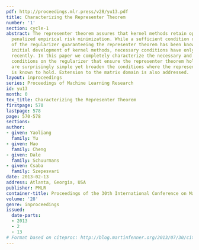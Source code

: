 ```yaml
---
pdf: http://proceedings.mlr.press/v28/yu13.pdf
title: Characterizing the Representer Theorem
number: '1'
section: cycle-1
abstract: The representer theorem assures that kernel methods retain optimality under
  penalized empirical risk minimization. While a sufficient condition on the form
  of the regularizer guaranteeing the representer theorem has been known since the
  initial development of kernel methods, necessary conditions have only been investigated
  recently. In this paper we completely characterize the necessary and sufficient
  conditions on the regularizer that ensure the representer theorem holds. The results
  are surprisingly simple yet broaden the conditions where the representer theorem
  is known to hold. Extension to the matrix domain is also addressed.
layout: inproceedings
series: Proceedings of Machine Learning Research
id: yu13
month: 0
tex_title: Characterizing the Representer Theorem
firstpage: 570
lastpage: 578
page: 570-578
sections: 
author:
- given: Yaoliang
  family: Yu
- given: Hao
  family: Cheng
- given: Dale
  family: Schuurmans
- given: Csaba
  family: Szepesvari
date: 2013-02-13
address: Atlanta, Georgia, USA
publisher: PMLR
container-title: Proceedings of the 30th International Conference on Machine Learning
volume: '28'
genre: inproceedings
issued:
  date-parts:
  - 2013
  - 2
  - 13
# Format based on citeproc: http://blog.martinfenner.org/2013/07/30/citeproc-yaml-for-bibliographies/
---
```

